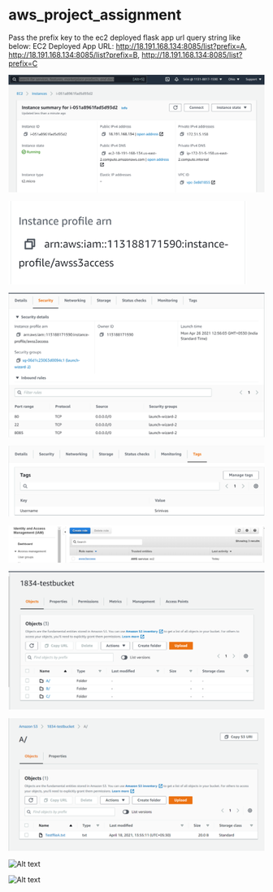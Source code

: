 # aws_project_assignment

Pass the prefix key to the ec2 deployed flask app url query string like below:
EC2 Deployed App URL: http://18.191.168.134:8085/list?prefix=A,  http://18.191.168.134:8085/list?prefix=B,  http://18.191.168.134:8085/list?prefix=C

![EC2_Instance_Details](/Screenshots/EC2_Instance_Details.PNG?raw=true "EC2_Instance_Details")

![EC2_Instance_IAM_Role_Details](/Screenshots/EC2_Instance_IAM_Role_Details.PNG?raw=true "EC2_Instance_IAM_Role_Details")

![EC2_Instance_Security_Port_Details](/Screenshots/EC2_Instance_Security_Port_Details.PNG?raw=true "EC2_Instance_Security_Port_Details")

![EC2_Instance_Tag_Details](/Screenshots/EC2_Instance_Tag_Details.PNG?raw=true "EC2_Instance_Tag_Details")

![IAM_role_Details](/Screenshots/IAM_role_Details.PNG?raw=true "IAM_Role_Details")

![AWS_S3_Bucket_Details](/Screenshots/AWS_S3_Bucket_Details.PNG?raw=true "AWS_S3_Bucket_Details")

![AWS_S3_Bucket_FolderA_Details](/Screenshots/AWS_S3_Bucket_FolderA_Details.PNG?raw=true "AWS_S3_Bucket_FolderA_Details")

![Alt text](/Screenshots/Screenshot(20).PNG?raw=true "IAM_User_Info")

![Alt text](/Screenshots/Screenshot(21).PNG?raw=true "Tags_Info")


